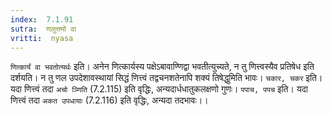 ```yaml
---
index:  7.1.91
sutra:  णलुत्तमो वा
vritti:  nyasa
---
```


`णित्कार्यं वा भवतोत्यर्थः` इति। अनेन णित्कार्यस्य पक्षेऽबावाण्णिद्वा भवतीत्युच्यते, न तु णित्त्वस्यैव प्रतिषेध इति दर्शयति। न तु णल उपदेशावस्थायां सिद्धं णित्त्वं तद्वचनशतेनापि शक्यं तिषेद्धुमिति भावः। `चकार, चकर` इति। यदा णित्त्वं तदा `अचो ञ्णिति` (7.2.115) इति वृद्धिः, अन्यदार्धधातुकलक्षणो गुणः। `पपाच, पपच` इति। यदा णित्त्वं तदा `अकत उपधायाः` (7.2.116) इति वृद्धिः, अन्यदा तदभावः।।

